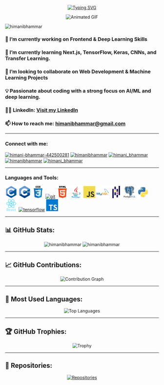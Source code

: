 <!-- Typing SVG Header -->
<p align="center">
  <a href="https://git.io/typing-svg">
    <img src="https://readme-typing-svg.demolab.com?font=Fira+Code&weight=700&size=40&pause=1000&color=AFDBE5&center=true&vCenter=true&random=false&width=900&lines=I+am+Himani+Bhammar;Welcome+to+My+GitHub+Profile;Explore+My+Projects!" alt="Typing SVG" />
  </a>
</p>

<!-- Animated GIF -->
<div align="center">
  <img src="https://res.cloudinary.com/practicaldev/image/fetch/s--O0u1bNHs--/c_limit%2Cf_auto%2Cfl_progressive%2Cq_66%2Cw_880/https://miro.medium.com/max/1400/0*PXf5ge7QCN9Ga_CL.gif" alt="Animated GIF" />
</div>

<!-- Profile Views -->
<p align="left">
  <img src="https://komarev.com/ghpvc/?username=himanibhammar&label=Profile%20views&color=0e75b6&style=flat" alt="himanibhammar" />
</p>

<!-- About Me Section -->
### 🔭 I’m currently working on **Frontend & Deep Learning Skills**  
### 🌱 I’m currently learning **Next.js, TensorFlow, Keras, CNNs, and Transfer Learning.**  
### 👯 I’m looking to collaborate on **Web Development & Machine Learning Projects**  
### 💡 Passionate about coding **with a strong focus on AI/ML and deep learning.**  
### 👨‍💻 LinkedIn: [Visit my LinkedIn](https://www.linkedin.com/in/himani-bhammar-442500281)  
### 📫 How to reach me: [himanibhammar@gmail.com](mailto:himanibhammar@gmail.com)

---

<!-- Social Media Links -->
<h3 align="left">Connect with me:</h3>
<p align="left">
  <a href="https://linkedin.com/in/himani-bhammar-442500281" target="blank"><img align="center" src="https://raw.githubusercontent.com/rahuldkjain/github-profile-readme-generator/master/src/images/icons/Social/linked-in-alt.svg" alt="himani-bhammar-442500281" height="30" width="40" /></a>
  <a href="https://kaggle.com/himanibhammar" target="blank"><img align="center" src="https://raw.githubusercontent.com/rahuldkjain/github-profile-readme-generator/master/src/images/icons/Social/kaggle.svg" alt="himanibhammar" height="30" width="40" /></a>
  <a href="https://instagram.com/himani_bhammar" target="blank"><img align="center" src="https://raw.githubusercontent.com/rahuldkjain/github-profile-readme-generator/master/src/images/icons/Social/instagram.svg" alt="himani_bhammar" height="30" width="40" /></a>
  <a href="https://www.hackerrank.com/himanibhammar" target="blank"><img align="center" src="https://raw.githubusercontent.com/rahuldkjain/github-profile-readme-generator/master/src/images/icons/Social/hackerrank.svg" alt="himanibhammar" height="30" width="40" /></a>
  <a href="https://www.leetcode.com/himani_bhammar" target="blank"><img align="center" src="https://raw.githubusercontent.com/rahuldkjain/github-profile-readme-generator/master/src/images/icons/Social/leet-code.svg" alt="himani_bhammar" height="30" width="40" /></a>
</p>

---

<!-- Languages and Tools Section -->
<h3 align="left">Languages and Tools:</h3>
<p align="left">
  <a href="https://www.cprogramming.com/" target="_blank" rel="noreferrer"><img src="https://raw.githubusercontent.com/devicons/devicon/master/icons/c/c-original.svg" alt="c" width="40" height="40"/></a>
  <a href="https://www.w3schools.com/cpp/" target="_blank" rel="noreferrer"><img src="https://raw.githubusercontent.com/devicons/devicon/master/icons/cplusplus/cplusplus-original.svg" alt="cplusplus" width="40" height="40"/></a>
  <a href="https://www.w3schools.com/css/" target="_blank" rel="noreferrer"><img src="https://raw.githubusercontent.com/devicons/devicon/master/icons/css3/css3-original-wordmark.svg" alt="css3" width="40" height="40"/></a>
  <a href="https://git-scm.com/" target="_blank" rel="noreferrer"><img src="https://www.vectorlogo.zone/logos/git-scm/git-scm-icon.svg" alt="git" width="40" height="40"/></a>
  <a href="https://www.w3.org/html/" target="_blank" rel="noreferrer"><img src="https://raw.githubusercontent.com/devicons/devicon/master/icons/html5/html5-original-wordmark.svg" alt="html5" width="40" height="40"/></a>
  <a href="https://www.java.com" target="_blank" rel="noreferrer"><img src="https://raw.githubusercontent.com/devicons/devicon/master/icons/java/java-original.svg" alt="java" width="40" height="40"/></a>
  <a href="https://developer.mozilla.org/en-US/docs/Web/JavaScript" target="_blank" rel="noreferrer"><img src="https://raw.githubusercontent.com/devicons/devicon/master/icons/javascript/javascript-original.svg" alt="javascript" width="40" height="40"/></a>
  <a href="https://www.mysql.com/" target="_blank" rel="noreferrer"><img src="https://raw.githubusercontent.com/devicons/devicon/master/icons/mysql/mysql-original-wordmark.svg" alt="mysql" width="40" height="40"/></a>
  <a href="https://pandas.pydata.org/" target="_blank" rel="noreferrer"><img src="https://raw.githubusercontent.com/devicons/devicon/2ae2a900d2f041da66e950e4d48052658d850630/icons/pandas/pandas-original.svg" alt="pandas" width="40" height="40"/></a>
  <a href="https://www.postgresql.org" target="_blank" rel="noreferrer"><img src="https://raw.githubusercontent.com/devicons/devicon/master/icons/postgresql/postgresql-original-wordmark.svg" alt="postgresql" width="40" height="40"/></a>
  <a href="https://www.python.org" target="_blank" rel="noreferrer"><img src="https://raw.githubusercontent.com/devicons/devicon/master/icons/python/python-original.svg" alt="python" width="40" height="40"/></a>
  <a href="https://reactjs.org/" target="_blank" rel="noreferrer"><img src="https://raw.githubusercontent.com/devicons/devicon/master/icons/react/react-original-wordmark.svg" alt="react" width="40" height="40"/></a>
  <a href="https://www.tensorflow.org" target="_blank" rel="noreferrer"><img src="https://www.vectorlogo.zone/logos/tensorflow/tensorflow-icon.svg" alt="tensorflow" width="40" height="40"/></a>
  <a href="https://www.typescriptlang.org/" target="_blank" rel="noreferrer"><img src="https://raw.githubusercontent.com/devicons/devicon/master/icons/typescript/typescript-original.svg" alt="typescript" width="40" height="40"/></a>
</p>

---

<!-- GitHub Stats Section -->
## 📊 GitHub Stats:
<p align="center">
  <img src="https://github-readme-stats.vercel.app/api?username=himanibhammar&show_icons=true&locale=en&count_private=true&hide_title=true&hide_border=true" alt="himanibhammar" />
  <img src="https://github-readme-streak-stats.herokuapp.com/?user=himanibhammar&" alt="himanibhammar" />
</p>

---

<!-- GitHub Contributions Section -->
## 📈 GitHub Contributions:
<p align="center">
  <img src="https://github-profile-summary-cards.vercel.app/api/cards/profile-details?username=himanibhammar&theme=github" alt="Contribution Graph" />
</p>

---

<!-- Most Used Languages Section -->
## 🏅 Most Used Languages:
<p align="center">
  <img src="https://github-readme-stats.vercel.app/api/top-langs/?username=himanibhammar&langs_count=10&layout=compact&theme=tokyonight&hide_title=true&hide_border=true" alt="Top Languages" />
</p>

---

<!-- GitHub Trophies Section -->
## 🏆 GitHub Trophies:
<p align="center">
  <img src="https://github-profile-trophy.vercel.app/?username=himanibhammar&theme=tokyonight&no-frame=false&no-bg=true&margin-w=4" alt="Trophy"/>
</p>

---

<!-- Repositories Section -->
## 📂 Repositories:
<p align="center">
  <a href="https://github.com/himanibhammar?tab=repositories" target="_blank">
    <img src="https://img.shields.io/badge/Click%20to%20see%20my%20repositories-blue?style=for-the-badge&logo=github" alt="Repositories" />
  </a>
</p>

